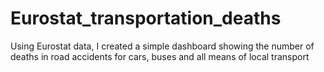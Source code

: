 # Eurostat_transportation_deaths
Using Eurostat data, I created a simple dashboard showing the number of deaths in road accidents for cars, buses and all means of local transport
